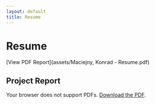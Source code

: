 ```yaml
---
layout: default
title: Resume
---
```


# Resume

[View PDF Report](assets/Maciejny, Konrad - Resume.pdf)  

## Project Report

<object data="assets/Maciejny, Konrad - Resume.pdf" type="application/pdf" width="100%" height="600px">
  <p>Your browser does not support PDFs. <a href="assets/Maciejny, Konrad - Resume.pdf">Download the PDF</a>.</p>
</object>

